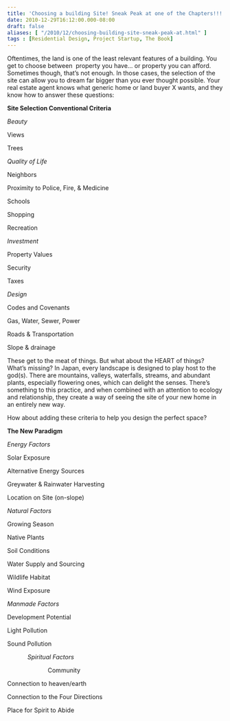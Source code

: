 ```yaml
---
title: 'Choosing a building Site! Sneak Peak at one of the Chapters!!!'
date: 2010-12-29T16:12:00.000-08:00
draft: false
aliases: [ "/2010/12/choosing-building-site-sneak-peak-at.html" ]
tags : [Residential Design, Project Startup, The Book]
---
```


Oftentimes, the land is one of the least relevant features of a building. You get to choose between  property you have… or property you can afford. Sometimes though, that’s not enough. In those cases, the selection of the site can allow you to dream far bigger than you ever thought possible. Your real estate agent knows what generic home or land buyer X wants, and they know how to answer these questions:  

**Site Selection Conventional Criteria**

  
  

_Beauty_

Views

Trees

_Quality of Life_

Neighbors

Proximity to Police, Fire, & Medicine

Schools

Shopping

Recreation

_Investment_

Property Values

Security

Taxes

_Design_

Codes and Covenants

Gas, Water, Sewer, Power

Roads & Transportation

Slope & drainage

  

These get to the meat of things. But what about the HEART of things? What’s missing? In Japan, every landscape is designed to play host to the god(s). There are mountains, valleys, waterfalls, streams, and abundant plants, especially flowering ones, which can delight the senses. There’s something to this practice, and when combined with an attention to ecology and relationship, they create a way of seeing the site of your new home in an entirely new way. 

How about adding these criteria to help you design the perfect space?

**The New Paradigm**

_Energy Factors_

Solar Exposure

Alternative Energy Sources

Greywater & Rainwater Harvesting

Location on Site (on-slope)

_Natural Factors_

Growing Season

Native Plants

Soil Conditions

Water Supply and Sourcing

Wildlife Habitat

Wind Exposure

_Manmade Factors_

Development Potential

Light Pollution

Sound Pollution

            _Spiritual Factors_

                        Community

Connection to heaven/earth

Connection to the Four Directions

Place for Spirit to Abide